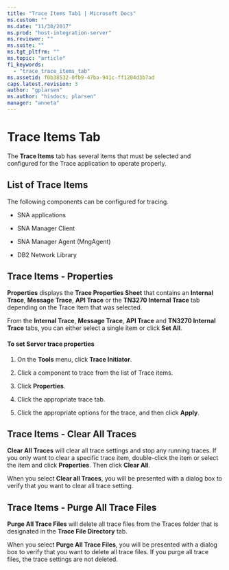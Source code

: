 ```yaml
---
title: "Trace Items Tab1 | Microsoft Docs"
ms.custom: ""
ms.date: "11/30/2017"
ms.prod: "host-integration-server"
ms.reviewer: ""
ms.suite: ""
ms.tgt_pltfrm: ""
ms.topic: "article"
f1_keywords: 
  - "trace_trace_items_tab"
ms.assetid: f0b38532-0fb9-47ba-941c-ff1204d3b7ad
caps.latest.revision: 3
author: "gplarsen"
ms.author: "hisdocs; plarsen"
manager: "anneta"
---
```

# Trace Items Tab
The **Trace Items** tab has several items that must be selected and configured for the Trace application to operate properly.  
  
## List of Trace Items  
 The following components can be configured for tracing.  
  
-   SNA applications  
  
-   SNA Manager Client  
  
-   SNA Manager Agent (MngAgent)  
  
-   DB2 Network Library  
  
## Trace Items - Properties  
 **Properties** displays the **Trace Properties Sheet** that contains an **Internal Trace**, **Message Trace**, **API Trace** or the **TN3270 Internal Trace** tab depending on the Trace Item that was selected.  
  
 From the **Internal Trace**, **Message Trace**, **API Trace** and **TN3270 Internal Trace** tabs, you can either select a single item or click **Set All**.  
  
#### To set Server trace properties  
  
1.  On the **Tools** menu, click **Trace Initiator**.  
  
2.  Click a component to trace from the list of Trace items.  
  
3.  Click **Properties**.  
  
4.  Click the appropriate trace tab.  
  
5.  Click the appropriate options for the trace, and then click **Apply**.  
  
## Trace Items - Clear All Traces  
 **Clear All Traces** will clear all trace settings and stop any running traces. If you only want to clear a specific trace item, double-click the item or select the item and click **Properties**. Then click **Clear All**.  
  
 When you select **Clear all Traces**, you will be presented with a dialog box to verify that you want to clear all trace setting.  
  
## Trace Items - Purge All Trace Files  
 **Purge All Trace Files** will delete all trace files from the Traces folder that is designated in the **Trace File Directory** tab.  
  
 When you select **Purge All Trace Files**, you will be presented with a dialog box to verify that you want to delete all trace files. If you purge all trace files, the trace settings are not deleted.